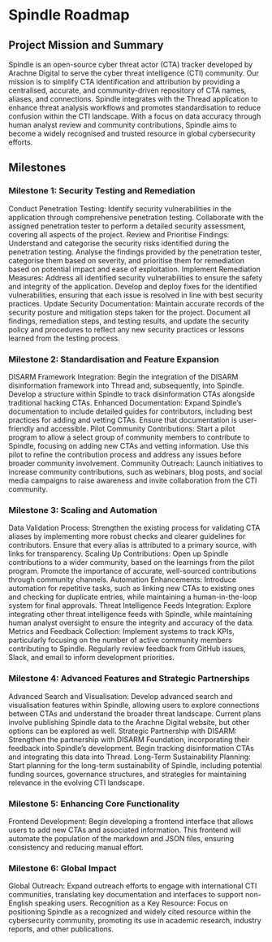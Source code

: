 # Spindle Roadmap

## Project Mission and Summary
Spindle is an open-source cyber threat actor (CTA) tracker developed by Arachne Digital to serve the cyber threat intelligence (CTI) community. Our mission is to simplify CTA identification and attribution by providing a centralised, accurate, and community-driven repository of CTA names, aliases, and connections. Spindle integrates with the Thread application to enhance threat analysis workflows and promotes standardisation to reduce confusion within the CTI landscape. With a focus on data accuracy through human analyst review and community contributions, Spindle aims to become a widely recognised and trusted resource in global cybersecurity efforts.

## Milestones

### Milestone 1: Security Testing and Remediation
Conduct Penetration Testing: Identify security vulnerabilities in the application through comprehensive penetration testing. Collaborate with the assigned penetration tester to perform a detailed security assessment, covering all aspects of the project.
Review and Prioritise Findings: Understand and categorise the security risks identified during the penetration testing. Analyse the findings provided by the penetration tester, categorise them based on severity, and prioritise them for remediation based on potential impact and ease of exploitation.
Implement Remediation Measures: Address all identified security vulnerabilities to ensure the safety and integrity of the application. Develop and deploy fixes for the identified vulnerabilities, ensuring that each issue is resolved in line with best security practices. 
Update Security Documentation: Maintain accurate records of the security posture and mitigation steps taken for the project. Document all findings, remediation steps, and testing results, and update the security policy and procedures to reflect any new security practices or lessons learned from the testing process.

### Milestone 2: Standardisation and Feature Expansion
DISARM Framework Integration: Begin the integration of the DISARM disinformation framework into Thread and, subsequently, into Spindle. Develop a structure within Spindle to track disinformation CTAs alongside traditional hacking CTAs.
Enhanced Documentation: Expand Spindle’s documentation to include detailed guides for contributors, including best practices for adding and vetting CTAs. Ensure that documentation is user-friendly and accessible.
Pilot Community Contributions: Start a pilot program to allow a select group of community members to contribute to Spindle, focusing on adding new CTAs and vetting information. Use this pilot to refine the contribution process and address any issues before broader community involvement.
Community Outreach: Launch initiatives to increase community contributions, such as webinars, blog posts, and social media campaigns to raise awareness and invite collaboration from the CTI community.

### Milestone 3: Scaling and Automation
Data Validation Process: Strengthen the existing process for validating CTA aliases by implementing more robust checks and clearer guidelines for contributors. Ensure that every alias is attributed to a primary source, with links for transparency.
Scaling Up Contributions: Open up Spindle contributions to a wider community, based on the learnings from the pilot program. Promote the importance of accurate, well-sourced contributions through community channels.
Automation Enhancements: Introduce automation for repetitive tasks, such as linking new CTAs to existing ones and checking for duplicate entries, while maintaining a human-in-the-loop system for final approvals.
Threat Intelligence Feeds Integration: Explore integrating other threat intelligence feeds with Spindle, while maintaining human analyst oversight to ensure the integrity and accuracy of the data.
Metrics and Feedback Collection: Implement systems to track KPIs, particularly focusing on the number of active community members contributing to Spindle. Regularly review feedback from GitHub issues, Slack, and email to inform development priorities.

### Milestone 4: Advanced Features and Strategic Partnerships
Advanced Search and Visualisation: Develop advanced search and visualisation features within Spindle, allowing users to explore connections between CTAs and understand the broader threat landscape. Current plans involve publishing Spindle data to the Arachne Digital website, but other options can be explored as well.
Strategic Partnership with DISARM: Strengthen the partnership with DISARM Foundation, incorporating their feedback into Spindle’s development. Begin tracking disinformation CTAs and integrating this data into Thread.
Long-Term Sustainability Planning: Start planning for the long-term sustainability of Spindle, including potential funding sources, governance structures, and strategies for maintaining relevance in the evolving CTI landscape.

### Milestone 5: Enhancing Core Functionality 
Frontend Development: Begin developing a frontend interface that allows users to add new CTAs and associated information. This frontend will automate the population of the markdown and JSON files, ensuring consistency and reducing manual effort.

### Milestone 6: Global Impact
Global Outreach: Expand outreach efforts to engage with international CTI communities, translating key documentation and interfaces to support non-English speaking users.
Recognition as a Key Resource: Focus on positioning Spindle as a recognized and widely cited resource within the cybersecurity community, promoting its use in academic research, industry reports, and other publications.
